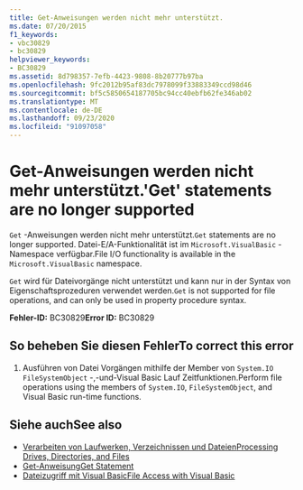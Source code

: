 ```yaml
---
title: Get-Anweisungen werden nicht mehr unterstützt.
ms.date: 07/20/2015
f1_keywords:
- vbc30829
- bc30829
helpviewer_keywords:
- BC30829
ms.assetid: 8d798357-7efb-4423-9808-8b20777b97ba
ms.openlocfilehash: 9fc2012b95af83dc7978099f33883349ccd98d46
ms.sourcegitcommit: bf5c5850654187705bc94cc40ebfb62fe346ab02
ms.translationtype: MT
ms.contentlocale: de-DE
ms.lasthandoff: 09/23/2020
ms.locfileid: "91097058"
---
```

# <a name="get-statements-are-no-longer-supported"></a><span data-ttu-id="b66a8-102">Get-Anweisungen werden nicht mehr unterstützt.</span><span class="sxs-lookup"><span data-stu-id="b66a8-102">'Get' statements are no longer supported</span></span>

<span data-ttu-id="b66a8-103">`Get` -Anweisungen werden nicht mehr unterstützt.</span><span class="sxs-lookup"><span data-stu-id="b66a8-103">`Get` statements are no longer supported.</span></span> <span data-ttu-id="b66a8-104">Datei-E/A-Funktionalität ist im `Microsoft.VisualBasic` -Namespace verfügbar.</span><span class="sxs-lookup"><span data-stu-id="b66a8-104">File I/O functionality is available in the `Microsoft.VisualBasic` namespace.</span></span>  
  
 <span data-ttu-id="b66a8-105">`Get` wird für Dateivorgänge nicht unterstützt und kann nur in der Syntax von Eigenschaftsprozeduren verwendet werden.</span><span class="sxs-lookup"><span data-stu-id="b66a8-105">`Get` is not supported for file operations, and can only be used in property procedure syntax.</span></span>  
  
 <span data-ttu-id="b66a8-106">**Fehler-ID:** BC30829</span><span class="sxs-lookup"><span data-stu-id="b66a8-106">**Error ID:** BC30829</span></span>  
  
## <a name="to-correct-this-error"></a><span data-ttu-id="b66a8-107">So beheben Sie diesen Fehler</span><span class="sxs-lookup"><span data-stu-id="b66a8-107">To correct this error</span></span>  
  
1. <span data-ttu-id="b66a8-108">Ausführen von Datei Vorgängen mithilfe der Member von `System.IO` `FileSystemObject` -,-und-Visual Basic Lauf Zeitfunktionen.</span><span class="sxs-lookup"><span data-stu-id="b66a8-108">Perform file operations using the members of `System.IO`, `FileSystemObject`, and Visual Basic run-time functions.</span></span>  
  
## <a name="see-also"></a><span data-ttu-id="b66a8-109">Siehe auch</span><span class="sxs-lookup"><span data-stu-id="b66a8-109">See also</span></span>

- [<span data-ttu-id="b66a8-110">Verarbeiten von Laufwerken, Verzeichnissen und Dateien</span><span class="sxs-lookup"><span data-stu-id="b66a8-110">Processing Drives, Directories, and Files</span></span>](../developing-apps/programming/drives-directories-files/index.md)
- [<span data-ttu-id="b66a8-111">Get-Anweisung</span><span class="sxs-lookup"><span data-stu-id="b66a8-111">Get Statement</span></span>](../language-reference/statements/get-statement.md)
- [<span data-ttu-id="b66a8-112">Dateizugriff mit Visual Basic</span><span class="sxs-lookup"><span data-stu-id="b66a8-112">File Access with Visual Basic</span></span>](../developing-apps/programming/drives-directories-files/file-access.md)
